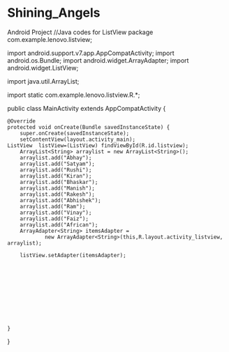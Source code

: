 # Shining_Angels
Android Project
//Java codes for ListView
package com.example.lenovo.listview;

import android.support.v7.app.AppCompatActivity;
import android.os.Bundle;
import android.widget.ArrayAdapter;
import android.widget.ListView;

import java.util.ArrayList;

import static com.example.lenovo.listview.R.*;

public class MainActivity extends AppCompatActivity {


    @Override
    protected void onCreate(Bundle savedInstanceState) {
        super.onCreate(savedInstanceState);
        setContentView(layout.activity_main);
    ListView  listView=(ListView) findViewById(R.id.listview);
        ArrayList<String> arraylist = new ArrayList<String>();
        arraylist.add("Abhay");
        arraylist.add("Satyam");
        arraylist.add("Rushi");
        arraylist.add("Kiran");
        arraylist.add("Bhaskar");
        arraylist.add("Manish");
        arraylist.add("Rakesh");
        arraylist.add("Abhishek");
        arraylist.add("Ram");
        arraylist.add("Vinay");
        arraylist.add("Faiz");
        arraylist.add("African");
        ArrayAdapter<String> itemsAdapter =
                new ArrayAdapter<String>(this,R.layout.activity_listview, arraylist);

        listView.setAdapter(itemsAdapter);











    }
}
